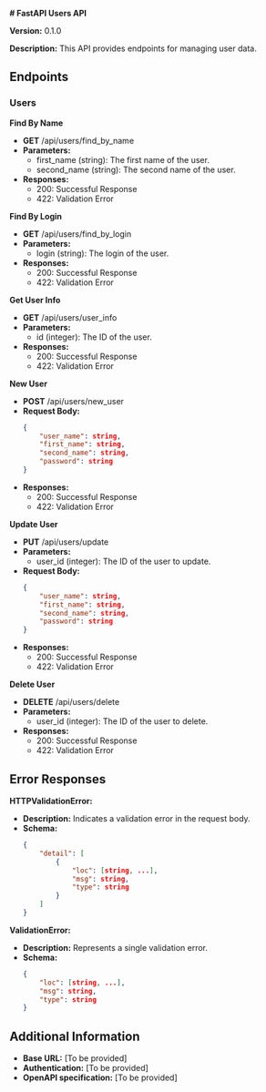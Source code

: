  **# FastAPI Users API**

**Version:** 0.1.0

**Description:** This API provides endpoints for managing user data.

## Endpoints

### Users

**Find By Name**

* **GET** /api/users/find_by_name
* **Parameters:**
    * first_name (string): The first name of the user.
    * second_name (string): The second name of the user.
* **Responses:**
    * 200: Successful Response
    * 422: Validation Error

**Find By Login**

* **GET** /api/users/find_by_login
* **Parameters:**
    * login (string): The login of the user.
* **Responses:**
    * 200: Successful Response
    * 422: Validation Error

**Get User Info**

* **GET** /api/users/user_info
* **Parameters:**
    * id (integer): The ID of the user.
* **Responses:**
    * 200: Successful Response
    * 422: Validation Error

**New User**

* **POST** /api/users/new_user
* **Request Body:**
    ```json
    {
        "user_name": string,
        "first_name": string,
        "second_name": string,
        "password": string
    }
    ```
* **Responses:**
    * 200: Successful Response
    * 422: Validation Error

**Update User**

* **PUT** /api/users/update
* **Parameters:**
    * user_id (integer): The ID of the user to update.
* **Request Body:**
    ```json
    {
        "user_name": string,
        "first_name": string,
        "second_name": string,
        "password": string
    }
    ```
* **Responses:**
    * 200: Successful Response
    * 422: Validation Error

**Delete User**

* **DELETE** /api/users/delete
* **Parameters:**
    * user_id (integer): The ID of the user to delete.
* **Responses:**
    * 200: Successful Response
    * 422: Validation Error

## Error Responses

**HTTPValidationError:**

* **Description:** Indicates a validation error in the request body.
* **Schema:**
    ```json
    {
        "detail": [
            {
                "loc": [string, ...],
                "msg": string,
                "type": string
            }
        ]
    }
    ```

**ValidationError:**

* **Description:** Represents a single validation error.
* **Schema:**
    ```json
    {
        "loc": [string, ...],
        "msg": string,
        "type": string
    }
    ```

## Additional Information

* **Base URL:** [To be provided]
* **Authentication:** [To be provided]
* **OpenAPI specification:** [To be provided]
